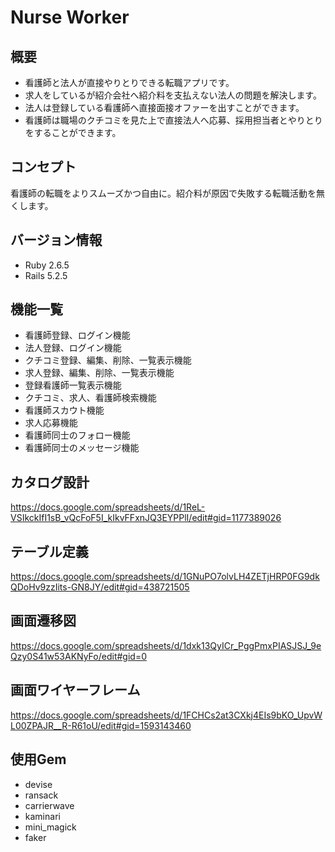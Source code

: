 # Nurse Worker
## 概要
* 看護師と法人が直接やりとりできる転職アプリです。
* 求人をしているが紹介会社へ紹介料を支払えない法人の問題を解決します。
* 法人は登録している看護師へ直接面接オファーを出すことができます。
* 看護師は職場のクチコミを見た上で直接法人へ応募、採用担当者とやりとりをすることができます。
## コンセプト
看護師の転職をよりスムーズかつ自由に。紹介料が原因で失敗する転職活動を無くします。
## バージョン情報
* Ruby 2.6.5
* Rails 5.2.5
## 機能一覧
* 看護師登録、ログイン機能
* 法人登録、ログイン機能
* クチコミ登録、編集、削除、一覧表示機能
* 求人登録、編集、削除、一覧表示機能
* 登録看護師一覧表示機能
* クチコミ、求人、看護師検索機能
* 看護師スカウト機能
* 求人応募機能
* 看護師同士のフォロー機能
* 看護師同士のメッセージ機能
## カタログ設計
https://docs.google.com/spreadsheets/d/1ReL-VSIkckIfI1sB_vQcFoF5I_kIkvFFxnJQ3EYPPlI/edit#gid=1177389026
## テーブル定義
https://docs.google.com/spreadsheets/d/1GNuPO7olvLH4ZETjHRP0FG9dkQDoHv9zzIits-GN8JY/edit#gid=438721505
## 画面遷移図
https://docs.google.com/spreadsheets/d/1dxk13QyICr_PggPmxPIASJSJ_9eQzy0S41w53AKNyFo/edit#gid=0
## 画面ワイヤーフレーム
https://docs.google.com/spreadsheets/d/1FCHCs2at3CXkj4EIs9bKO_UpvWL00ZPAJR__R-R61oU/edit#gid=1593143460
## 使用Gem
* devise
* ransack
* carrierwave
* kaminari
* mini_magick
* faker
